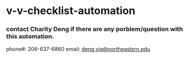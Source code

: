 # v-v-checklist-automation

### contact Charity Deng if there are any porblem/question with this automation. 
phone#: 206-637-6860 email: deng.yiq@northeastern.edu

